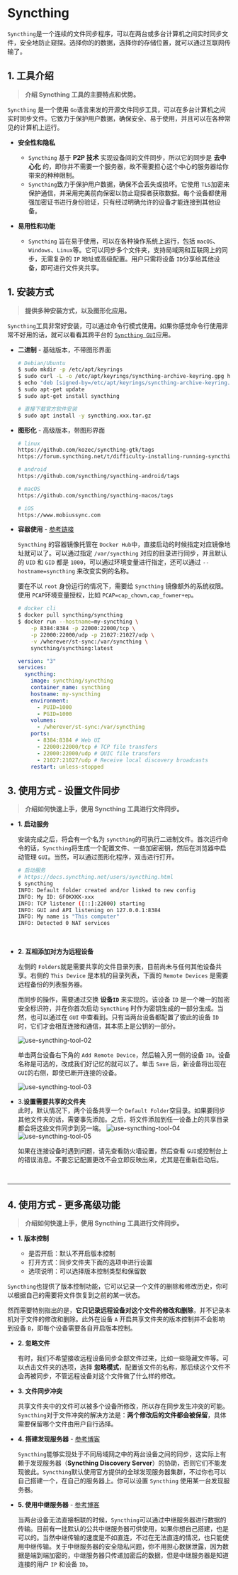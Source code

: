 # Syncthing

​`Syncthing`​ 是一个连续的文件同步程序，可以在两台或多台计算机之间实时同步文件，安全地防止窥探。选择你的的数据，选择你的存储位置，就可以通过互联网传输了。

## 1. 工具介绍

> **介绍 Syncthing 工具的主要特点和优势。**

​`Syncthing`​ 是一个使用 `Go`​ 语言来发的开源文件同步工具，可以在多台计算机之间实时同步文件。它致力于保护用户数据，确保安全、易于使用，并且可以在各种常见的计算机上运行。

* **安全性和隐私**

  * ​`Syncthing`​ 基于 **P2P 技术** 实现设备间的文件同步，所以它的同步是 **去中心化** 的，即你并不需要一个服务器，故不需要担心这个中心的服务器给你带来的种种限制。
  * ​`Syncthing`​ 致力于保护用户数据，确保不会丢失或损坏。它使用 `TLS`​ 加密来保护通信，并采用完美前向保密以防止窥探者获取数据。每个设备都使用强加密证书进行身份验证，只有经过明确允许的设备才能连接到其他设备。
* **易用性和功能**

  * ​`Syncthing`​ 旨在易于使用，可以在各种操作系统上运行，包括 `macOS`​、`Windows`​、`Linux`​ 等。它可以同步多个文件夹，支持局域网和互联网上的同步，无需复杂的 `IP`​ 地址或高级配置。用户只需将设备 `ID`​ 分享给其他设备，即可进行文件夹共享。

## 1. 安装方式

> **提供多种安装方式，以及图形化应用。**

​`Syncthing`​ 工具非常好安装，可以通过命令行模式使用。如果你感觉命令行使用非常不好用的话，就可以看看其跨平台的 [`Syncthing GUI`](https://github.com/kozec/syncthing-gtk)​ 应用。

* **二进制** - 基础版本，不带图形界面

  ```bash
  # Debian/Ubuntu
  $ sudo mkdir -p /etc/apt/keyrings
  $ sudo curl -L -o /etc/apt/keyrings/syncthing-archive-keyring.gpg https://syncthing.net/release-key.gpg
  $ echo "deb [signed-by=/etc/apt/keyrings/syncthing-archive-keyring.gpg] https://apt.syncthing.net/ syncthing stable" | sudo tee /etc/apt/sources.list.d/syncthing.list
  $ sudo apt-get update
  $ sudo apt-get install syncthing

  # 直接下载官方软件安装
  $ sudo apt install -y syncthing.xxx.tar.gz
  ```

* **图形化** - 高级版本，带图形界面

  ```bash
  # linux
  https://github.com/kozec/syncthing-gtk/tags
  https://forum.syncthing.net/t/difficulty-installing-running-syncthing-v-11-5-on-ubuntu-14-04/2761/5

  # android
  https://github.com/syncthing/syncthing-android/tags

  # macOS
  https://github.com/syncthing/syncthing-macos/tags

  # iOS
  https://www.mobiussync.com
  ```

* **容器使用** - [参考链接](https://github.com/syncthing/syncthing/blob/main/README-Docker.md)

  ​`Syncthing`​ 的容器镜像托管在 `Docker Hub`​ 中，直接启动的时候指定对应镜像地址就可以了。可以通过指定 `/var/syncthing`​ 对应的目录进行同步，并且默认的 `UID`​ 和 `GID`​ 都是 `1000`​，可以通过环境变量进行指定，还可以通过 `--hostname=syncthing`​ 来改变实例的名称。

  要在不以 `root`​ 身份运行的情况下，需要给 `Syncthing`​ 镜像额外的系统权限。使用 `PCAP`​ 环境变量授权，比如 `PCAP=cap_chown,cap_fowner+ep`​。

  ```bash
  # docker cli
  $ docker pull syncthing/syncthing
  $ docker run --hostname=my-syncthing \
      -p 8384:8384 -p 22000:22000/tcp \
      -p 22000:22000/udp -p 21027:21027/udp \
      -v /wherever/st-sync:/var/syncthing \
      syncthing/syncthing:latest
  ```

  ```yaml
  version: "3"
  services:
    syncthing:
      image: syncthing/syncthing
      container_name: syncthing
      hostname: my-syncthing
      environment:
        - PUID=1000
        - PGID=1000
      volumes:
        - /wherever/st-sync:/var/syncthing
      ports:
        - 8384:8384 # Web UI
        - 22000:22000/tcp # TCP file transfers
        - 22000:22000/udp # QUIC file transfers
        - 21027:21027/udp # Receive local discovery broadcasts
      restart: unless-stopped
  ```

## 3. 使用方式 - 设置文件同步

> **介绍如何快速上手，使用 Syncthing 工具进行文件同步。**

* **1. 启动服务**

  安装完成之后，将会有一个名为 `syncthing`​ 的可执行二进制文件。首次运行命令的话，`Syncthing`​ 将生成一个配置文件、一些加密密钥，然后在浏览器中启动管理 `GUI`​。当然，可以通过图形化程序，双击进行打开。

  ```bash
  # 启动服务
  # https://docs.syncthing.net/users/syncthing.html
  $ syncthing
  INFO: Default folder created and/or linked to new config
  INFO: My ID: 6FOKXKK-xxx
  INFO: TCP listener ([::]:22000) starting
  INFO: GUI and API listening on 127.0.0.1:8384
  INFO: My name is "This computer"
  INFO: Detected 0 NAT services
  ```

‍

* **2. 互相添加对方为远程设备**

  左侧的 `Folders`​ 就是需要共享的文件目录列表，目前尚未与任何其他设备共享。右侧的 `This Device`​ 是本机的目录列表，下面的 `Remote Devices`​ 是需要远程备份的列表服务器。

  而同步的操作，需要通过交换 **设备 **​**`ID`**​ 来实现的。该设备 `ID`​ 是一个唯一的加密安全标识符，并在你首次启动 `Syncthing`​ 时作为密钥生成的一部分生成。当然，也可以通过在 `GUI`​ 中查看到。只有当两台设备都配置了彼此的设备 `ID`​ 时，它们才会相互连接和通信，其本质上是公钥的一部分。

  ​![use-syncthing-tool-02](assets/use-syncthing-tool-02-20231228145845-kjmnpky.png "Syncthing文件同步工具")​

  单击两台设备右下角的 `Add Remote Device`​，然后输入另一侧的设备 `ID`​。设备名称是可选的，改成我们好记忆的就可以了。单击 `Save`​ 后，新设备将出现在 `GUI`​ 的右侧，即使已断开连接的设备。

  ​![use-syncthing-tool-03](assets/use-syncthing-tool-03-20231228151050-n8z3gbc.png)​

* 3.**设置需要共享的文件夹**  
  此时，默认情况下，两个设备共享一个 `Default Folder`​ 空目录。如果要同步其他文件夹的话，需要事先添加。之后，将文件添加到任一设备上的共享目录都会将这些文件同步到另一端。
  ![use-syncthing-tool-04](assets/use-syncthing-tool-04-20231228151204-yr08na6.png)
  ![use-syncthing-tool-05](assets/use-syncthing-tool-05-20231228151219-zrycq0g.png)

  如果在连接设备时遇到问题，请先查看防火墙设置，然后查看 `GUI`​ 或控制台上的错误消息。不要忘记配置更改不会立即反映出来，尤其是在重新启动后。

‍

---

## 4. 使用方式 - 更多高级功能

> **介绍如何快速上手，使用 Syncthing 工具进行文件同步。**

* **1. 版本控制**

  * 是否开启：默认不开启版本控制
  * 打开方式：同步文件夹下面的选项中进行设置
  * 选项说明：可以选择版本控制类型和保留数

​`Syncthing`​ 也提供了版本控制功能，它可以记录一个文件的删除和修改历史，你可以根据自己的需要将文件恢复到之前的某一状态。

然而需要特别指出的是，**它只记录远程设备对这个文件的修改和删除**，并不记录本机对于文件的修改和删除。此外在设备 `A`​ 开启共享文件夹的版本控制并不会影响到设备 `B`​，即每个设备需要各自开启版本控制。

* **2. 忽略文件**

  有时，我们不希望接收远程设备同步全部文件过来，比如一些隐藏文件等。可以点击文件夹的选项，选择 **忽略模式**，配置该文件的名称，那后续这个文件不会再被同步，不管远程设备对这个文件做了什么样的修改。

* **3. 文件同步冲突**

  共享文件夹中的文件可以被多个设备所修改，所以存在同步发生冲突的可能。`Syncthing`​ 对于文件冲突的解决方法是：**两个修改后的文件都会被保留**，具体需要保留哪个文件由用户自行选择。

* **4. 搭建发现服务器** - [参考博客](https://zhuanlan.zhihu.com/p/89776195)

  ​`Syncthing`​ 能够实现处于不同局域网之中的两台设备之间的同步，这实际上有赖于发现服务器（**Syncthing Discovery Server**）的协助，否则它们不能发现彼此。`Syncthing`​ 默认使用官方提供的全球发现服务器集群，不过你也可以自己搭建一个，在自己的服务器上。你可以设置 `Syncthing`​ 使用某一台发现服务器。

* **5. 使用中继服务器** - [参考博客](https://zhuanlan.zhihu.com/p/89776195)

  当两台设备无法直接相联的时候，`Syncthing`​  可以通过中继服务器进行数据的传输。目前有一批默认的公共中继服务器可供使用，如果你想自己搭建，也是可以的。当然中继传输的速度是不如直连，不过在无法直连的情况，也只能使用中继传输。关于中继服务器的安全隐私问题，你不用担心数据泄露，因为数据是端到端加密的，中继服务器只传递加密后的数据，但是中继服务器是知道连接的用户  `IP`​ 和设备 `ID`​。
